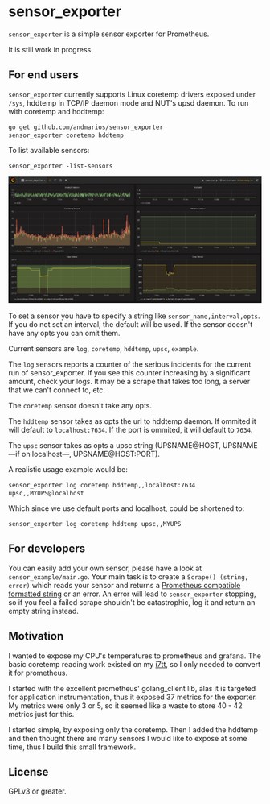 # sensor_exporter #

`sensor_exporter` is a simple sensor exporter for Prometheus.

It is still work in progress.

## For end users

`sensor_exporter` currently supports Linux coretemp drivers exposed under
`/sys`, hddtemp in TCP/IP daemon mode and NUT's upsd daemon. To run with
coretemp and hddtemp:

    go get github.com/andmarios/sensor_exporter
	sensor_exporter coretemp hddtemp

To list available sensors:

    sensor_exporter -list-sensors

![grafana screenshot](https://raw.githubusercontent.com/andmarios/sensor_exporter/master/grafana.png)

To set a sensor you have to specify a string like `sensor_name,interval,opts`.
If you do not set an interval, the default will be used. If the sensor doesn't
have any opts you can omit them.

Current sensors are `log`, `coretemp`, `hddtemp`, `upsc`, `example`.

The `log` sensors reports a counter of the serious incidents for the current run
of sensor_exporter. If you see this counter increasing by a significant amount,
check your logs. It may be a scrape that takes too long, a server that we can't
connect to, etc.

The `coretemp` sensor doesn't take any opts.

The `hddtemp` sensor takes as opts the url to hddtemp daemon. If ommited it will
default to `localhost:7634`. If the port is ommited, it will default to `7634`.

The `upsc` sensor takes as opts a upsc string (UPSNAME@HOST, UPSNAME —if on
localhost—, UPSNAME@HOST:PORT).

A realistic usage example would be:

    sensor_exporter log coretemp hddtemp,,localhost:7634 upsc,,MYUPS@localhost

Which since we use default ports and localhost, could be shortened to:

    sensor_exporter log coretemp hddtemp upsc,,MYUPS

## For developers

You can easily add your own sensor, please have a look at
`sensor_example/main.go`.  Your main task is to create a
`Scrape() (string, error)` which reads your sensor and returns a
[Prometheus compatible formatted string](https://prometheus.io/docs/instrumenting/exposition_formats/)
or an error. An error will lead to `sensor_exporter` stopping, so if you feel a
failed scrape shouldn't be catastrophic, log it and return an empty string
instead.

## Motivation

I wanted to expose my CPU's temperatures to prometheus and grafana. The basic
coretemp reading work existed on my [i7tt](https://github.com/andmarios/i7tt),
so I only needed to convert it for prometheus.

I started with the excellent prometheus' golang_client lib, alas it is targeted
for application instrumentation, thus it exposed 37 metrics for the exporter.
My metrics were only 3 or 5, so it seemed like a waste to store 40 - 42 metrics
just for this.

I started simple, by exposing only the coretemp. Then I added the hddtemp and
then thought there are many sensors I would like to expose at some time, thus
I build this small framework.

## License

GPLv3 or greater.
